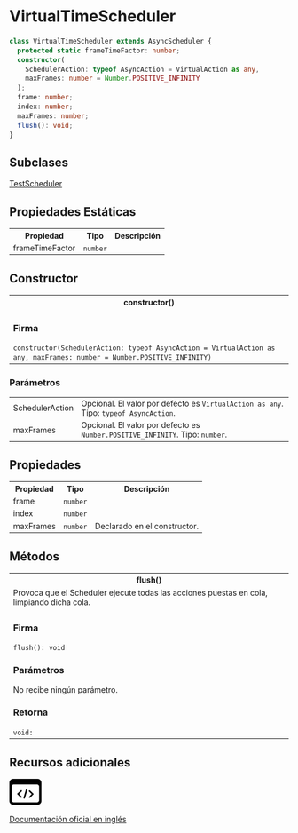 # VirtualTimeScheduler

```typescript
class VirtualTimeScheduler extends AsyncScheduler {
  protected static frameTimeFactor: number;
  constructor(
    SchedulerAction: typeof AsyncAction = VirtualAction as any,
    maxFrames: number = Number.POSITIVE_INFINITY
  );
  frame: number;
  index: number;
  maxFrames: number;
  flush(): void;
}
```

## Subclases

[TestScheduler](api/testing/TestScheduler)

## Propiedades Estáticas

<table>
<tr><th>Propiedad</th><th>Tipo</th><th>Descripción</th></tr>
<tr><td>frameTimeFactor</td><td><code>number</code></td></tr>
</table>

## Constructor

<table>
<tr><th>constructor()</th></tr>
<tr><td>
<h3>Firma</h3>
<code>constructor(SchedulerAction: typeof AsyncAction = VirtualAction as any, maxFrames: number = Number.POSITIVE_INFINITY)</code>
</td></tr>
</table>

<h3>Parámetros</h3>

<table>
<tr><td>SchedulerAction</td><td>Opcional. El valor por defecto es <code>VirtualAction as any</code>.
Tipo: <code>typeof AsyncAction</code>.</td></tr>
<tr><td>maxFrames</td><td>Opcional. El valor por defecto es <code>Number.POSITIVE_INFINITY</code>.
Tipo: <code>number</code>.</td></tr>
</table>

## Propiedades

<table>
<tr><th>Propiedad</th><th>Tipo</th><th>Descripción</th></tr>
<tr><td>frame</td><td><code>number</code></td></tr>
<tr><td>index</td><td><code>number</code></td></tr>
<tr><td>maxFrames</td><td><code>number</code></td><td>Declarado en el constructor.</td></tr>
</table>

## Métodos

<table>
<tr><th>flush()</th></tr>
<tr><td>Provoca que el Scheduler ejecute todas las acciones puestas en cola, limpiando dicha cola.</td></tr>
<tr><td>
<h3>Firma</h3>
<code>flush(): void</code>

<h3>Parámetros</h3>
No recibe ningún parámetro.

<h3>Retorna</h3>
<code>void:</code>
</td></tr>
</table>

## Recursos adicionales

<a class="source-icon" target="_blank" href="https://github.com/ReactiveX/rxjs/blob/6.5.5/src/internal/scheduler/VirtualTimeScheduler.ts#L5-L44">
<img src="assets/icons/source-code.png" alt="Source code">
</a>
</div>

<a target="_blank" href="https://rxjs.dev/api/index/class/VirtualTimeScheduler">Documentación oficial en inglés</a>
